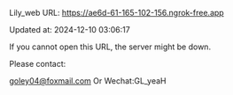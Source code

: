 Lily_web URL: https://ae6d-61-165-102-156.ngrok-free.app

Updated at: 2024-12-10 03:06:17

If you cannot open this URL, the server might be down.

Please contact: 

goley04@foxmail.com Or Wechat:GL_yeaH